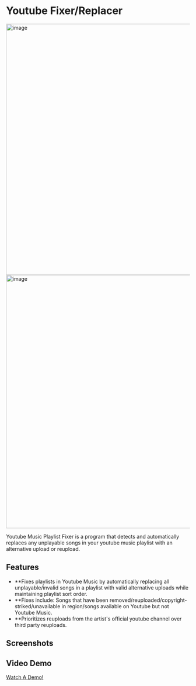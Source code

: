 # Youtube Fixer/Replacer

<img width="1152" height="687" alt="image" src="https://github.com/user-attachments/assets/9593893f-6289-4a14-bd4e-f6df497754b6" />
<img width="1128" height="693" alt="image" src="https://github.com/user-attachments/assets/6af140f0-d725-4422-813f-92a955a6b60d" />


Youtube Music Playlist Fixer is a program that detects and automatically replaces any unplayable songs in your youtube music playlist with an alternative upload or reupload. 

## Features

- **Fixes playlists in Youtube Music by automatically replacing all unplayable/invalid songs in a playlist with valid alternative uploads
while maintaining playlist sort order.
- **Fixes include: Songs that have been removed/reuploaded/copyright-striked/unavailable in region/songs available on Youtube but
not Youtube Music.
- **Prioritizes reuploads from the artist's official youtube channel over third party reuploads. 

## Screenshots


## Video Demo

[Watch A Demo!]([https://youtu.be/FPIiiiyEyks](https://youtu.be/20rn2H3rtyw))


